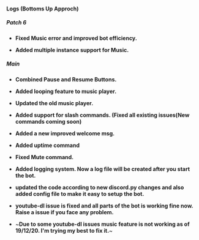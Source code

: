 <h4> Logs (Bottoms Up Approch)</h4>

<h5> Patch 6 </h5>

- **Fixed Music error and improved bot efficiency.**
 
- **Added multiple instance support for Music.**

<h5> Main </h5>

- **Combined Pause and Resume Buttons.**

- **Added looping feature to music player.**

- **Updated the old music player.**

- **Added support for slash commands. (Fixed all existing issues(New commands coming soon)**

- **Added a new improved welcome msg.**

- **Added uptime command**
 
- **Fixed Mute command.**
 
- **Added logging system. Now a log file will be created after you start the bot.**

 - **updated the code according to new discord.py changes and also added config file to make it easy to setup the bot.**

 - **youtube-dl issue is fixed and all parts of the bot is working fine now. Raise a issue if you face any problem.**

 - ~**Due to some youtube-dl issues music feature is not working as of 19/12/20. I'm trying my best to fix it.**~

